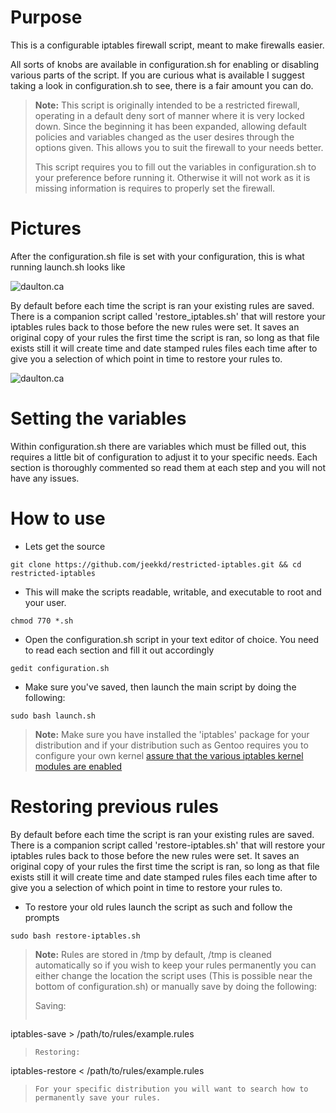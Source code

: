 Purpose
===

This is a configurable iptables firewall script, meant to make firewalls easier. 

All sorts of knobs are available in configuration.sh for enabling or disabling various parts of the
script. If you are curious what is available I suggest taking a look in configuration.sh to see, there 
is a fair amount you can do.

> **Note:** 
> This script is originally intended to be a restricted firewall, operating in a default deny sort of
> manner where it is very locked down. Since the beginning it has been expanded, allowing default policies
> and variables changed as the user desires through the options given. This allows you to suit the firewall
> to your needs better.
>
> This script requires you to fill out the variables in configuration.sh to your preference before running
> it. Otherwise it will not work as it is missing information is requires to properly set the firewall.

Pictures
===

After the configuration.sh file is set with your configuration, this is what running launch.sh
looks like

![daulton.ca](https://daulton.ca/lib/exe/fetch.php/bash_script_pictures:iptables-00.png?cache=)

By default before each time the script is ran your existing rules are saved. There is a companion script 
called 'restore_iptables.sh' that will restore your iptables rules back to those before the new rules were 
set. It saves an original copy of your rules the first time the script is ran, so long as that file exists 
still it will create time and date stamped rules files each time after to give you a selection of which 
point in time to restore your rules to.

![daulton.ca](https://daulton.ca/lib/exe/fetch.php/bash_script_pictures:iptables-01.png?cache=)

Setting the variables
===

Within configuration.sh there are variables which must be filled out, this requires a little bit of 
configuration to adjust it to your specific needs. Each section is thoroughly commented so read them 
at each step and you will not have any issues.


How to use
===

- Lets get the source

```
git clone https://github.com/jeekkd/restricted-iptables.git && cd restricted-iptables
```

- This will make the scripts readable, writable, and executable to root and your user. 

```
chmod 770 *.sh
```

- Open the configuration.sh script in your text editor of choice. You need to read each section and fill it out accordingly

```
gedit configuration.sh
```

- Make sure you've saved, then launch the main script by doing the following:

```
sudo bash launch.sh
```

> **Note:** 
> Make sure you have installed the 'iptables' package for your distribution and if your distribution
> such as Gentoo requires you to configure your own kernel [assure that the various iptables kernel 
modules are enabled](https://wiki.gentoo.org/wiki/Iptables)

Restoring previous rules
===

By default before each time the script is ran your existing rules are saved. There is a companion script 
called 'restore-iptables.sh' that will restore your iptables rules back to those before the new rules were 
set. It saves an original copy of your rules the first time the script is ran, so long as that file exists 
still it will create time and date stamped rules files each time after to give you a selection of which point 
in time to restore your rules to.

- To restore your old rules launch the script as such and follow the prompts

```
sudo bash restore-iptables.sh
```


> **Note:** 
> Rules are stored in /tmp by default, /tmp is cleaned automatically so if you wish to keep your rules 
> permanently you can either change the location the script uses (This is possible near the bottom of 
configuration.sh) or manually save by doing the following:
>
> Saving:
> ```
 iptables-save > /path/to/rules/example.rules
>
>```
> Restoring:
> ```
 iptables-restore < /path/to/rules/example.rules
> ```
> For your specific distribution you will want to search how to permanently save your rules. 
>

